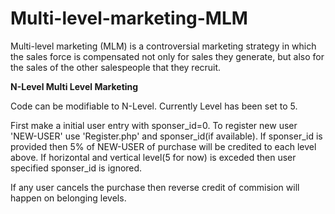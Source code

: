 # Multi-level-marketing-MLM
Multi-level marketing (MLM) is a controversial marketing strategy in which the sales force is compensated not only for sales they generate, but also for the sales of the other salespeople that they recruit.

**N-Level Multi Level Marketing**

Code can be modifiable to N-Level. Currently Level has been set to 5. 

First make a initial user entry with sponser_id=0. To register new user 'NEW-USER' use 'Register.php' and sponser_id(if available). If sponser_id is provided then 5% of NEW-USER of purchase will be credited to each level above. If horizontal and vertical level(5 for now) is exceded then user specified sponser_id is ignored.

If any user cancels the purchase then reverse credit of commision will happen on belonging levels.
